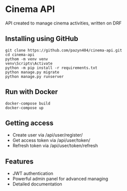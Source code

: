 # Cinema API

API created to manage cinema activities, written on DRF

## Installing using GitHub

```
git clone https://github.com/pazyn404/cinema-api.git
cd cinema-api
pythom -m venv venv
venv\Scripts\Activate
python -m pip install -r requirements.txt
python manage.py migrate
python manage.py runserver
```

## Run with Docker
```
docker-compose build
docker-compose up
```

## Getting access

* Create user via /api/user/register/
* Get access token via /api/user/token/
* Refresh token via /api/user/token/refresh

## Features
* JWT authentication
* Powerful admin panel for advanced managing
* Detailed documentation
